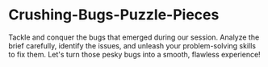 # Crushing-Bugs-Puzzle-Pieces
Tackle and conquer the bugs that emerged during our session. Analyze the brief carefully, identify the issues, and unleash your problem-solving skills to fix them. Let's turn those pesky bugs into a smooth, flawless experience!

